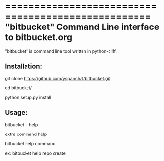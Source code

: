 
===================================================
"bitbucket" Command Line interface to bitbucket.org
===================================================

"bitbucket" is command line tool written in python-cliff.


Installation: 
-------------

git clone https://github.com/yspanchal/bitbucket.git

cd bitbucket/

python setup.py install


Usage: 
------
bitbucket --help

extra command help

bitbucket help command

ex: bitbucket help repo create
 
